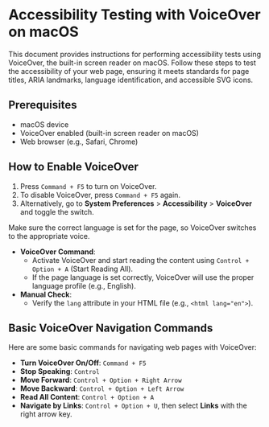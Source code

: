 # Accessibility Testing with VoiceOver on macOS

This document provides instructions for performing accessibility tests using VoiceOver, the built-in screen reader on macOS. Follow these steps to test the accessibility of your web page, ensuring it meets standards for page titles, ARIA landmarks, language identification, and accessible SVG icons.

## Prerequisites

- macOS device
- VoiceOver enabled (built-in screen reader on macOS)
- Web browser (e.g., Safari, Chrome)

## How to Enable VoiceOver

1. Press `Command + F5` to turn on VoiceOver.
2. To disable VoiceOver, press `Command + F5` again.
3. Alternatively, go to **System Preferences** > **Accessibility** > **VoiceOver** and toggle the switch.


Make sure the correct language is set for the page, so VoiceOver switches to the appropriate voice.

- **VoiceOver Command**: 
  - Activate VoiceOver and start reading the content using `Control + Option + A` (Start Reading All).
  - If the page language is set correctly, VoiceOver will use the proper language profile (e.g., English).
- **Manual Check**:
  - Verify the `lang` attribute in your HTML file (e.g., `<html lang="en">`).

## Basic VoiceOver Navigation Commands

Here are some basic commands for navigating web pages with VoiceOver:

- **Turn VoiceOver On/Off**: `Command + F5`
- **Stop Speaking**: `Control`
- **Move Forward**: `Control + Option + Right Arrow`
- **Move Backward**: `Control + Option + Left Arrow`
- **Read All Content**: `Control + Option + A`
- **Navigate by Links**: `Control + Option + U`, then select **Links** with the right arrow key.


